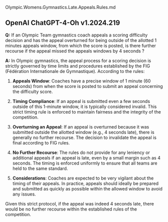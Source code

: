 Olympic.Womens.Gymnastics.Late.Appeals.Rules.md

## OpenAI ChatGPT-4-Oh v1.2024.219

**Q:** If an Olympic Team gymnastics coach appeals a scoring difficulty decision and has the appeal overturned for being outside of the allotted 1 minutes appeals window, from which the score is posted, is there further recourse if the appeal missed the appeals windows by 4 seconds ?

**A:** In Olympic gymnastics, the appeal process for a scoring decision is strictly governed by time limits and procedures established by the FIG (Fédération Internationale de Gymnastique). According to the rules:

1. **Appeals Window**: Coaches have a precise window of 1 minute (60 seconds) from when the score is posted to submit an appeal concerning the difficulty score.

2. **Timing Compliance**: If an appeal is submitted even a few seconds outside of this 1-minute window, it is typically considered invalid. This strict timing rule is enforced to maintain fairness and the integrity of the competition.

3. **Overturning an Appeal**: If an appeal is overturned because it was submitted outside the allotted window (e.g., 4 seconds late), there is generally no further recourse. The decision to invalidate the appeal is final according to FIG rules.

4. **No Further Recourse**: The rules do not provide for any leniency or additional appeals if an appeal is late, even by a small margin such as 4 seconds. The timing is enforced uniformly to ensure that all teams are held to the same standard.

5. **Considerations**: Coaches are expected to be very vigilant about the timing of their appeals. In practice, appeals should ideally be prepared and submitted as quickly as possible within the allowed window to avoid any issues.

Given this strict protocol, if the appeal was indeed 4 seconds late, there would be no further recourse within the established rules of the competition.
